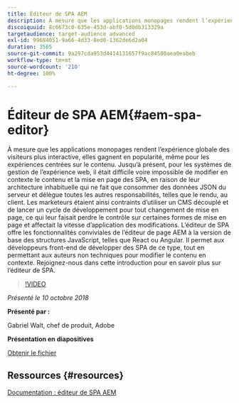 ```yaml
---
title: Éditeur de SPA AEM
description: À mesure que les applications monopages rendent l’expérience globale des visiteurs plus interactive, elles gagnent en popularité, même pour les expériences centrées sur le contenu. Rejoignez-nous dans cette introduction pour en savoir plus sur l’éditeur de SPA.
discoiquuid: 8c6673c0-635e-453d-abf0-5d0db313329a
targetaudience: target-audience advanced
exl-id: 99684051-9a66-4d33-8ed0-1362de6d2a04
duration: 3565
source-git-commit: 9a297cda953d4414131657f9ac84580aea0eabeb
workflow-type: tm+mt
source-wordcount: '210'
ht-degree: 100%

---
```


# Éditeur de SPA AEM{#aem-spa-editor}

À mesure que les applications monopages rendent l’expérience globale des visiteurs plus interactive, elles gagnent en popularité, même pour les expériences centrées sur le contenu. Jusqu’à présent, pour les systèmes de gestion de l’expérience web, il était difficile voire impossible de modifier en contexte le contenu et la mise en page des SPA, en raison de leur architecture inhabituelle qui ne fait que consommer des données JSON du serveur et délègue toutes les autres responsabilités, telles que le rendu, au client. Les marketeurs étaient ainsi contraints d’utiliser un CMS découplé et de lancer un cycle de développement pour tout changement de mise en page, ce qui leur faisait perdre le contrôle sur certaines formes de mise en page et affectait la vitesse d’application des modifications. L’éditeur de SPA offre les fonctionnalités conviviales de l’éditeur de page AEM à la version de base des structures JavaScript, telles que React ou Angular. Il permet aux développeurs front-end de développer des SPA de ce type, tout en permettant aux auteurs non techniques pour modifier le contenu en contexte. Rejoignez-nous dans cette introduction pour en savoir plus sur l’éditeur de SPA.

>[!VIDEO](https://video.tv.adobe.com/v/24720/?quality=9)

*Présenté le 10 octobre 2018*

**Présenté par :**

Gabriel Walt, chef de produit, Adobe

**Présentation en diapositives**

[Obtenir le fichier](assets/aem-spa-editor.pdf)

## Ressources {#resources}

[Documentation : éditeur de SPA AEM](https://experienceleague.adobe.com/docs/experience-manager-64/developing/headless/spas/spa-overview.html?lang=fr)

<!--
[Get back to the Overview](https://helpx.adobe.com/experience-manager/kt/eseminars/gems/aem-index.html)
-->
